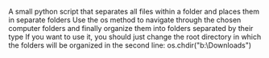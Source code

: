 A small python script that separates all files within a folder and places them in separate folders Use the os method to navigate through the chosen computer folders and finally organize them into folders separated by their type If you want to use it, you should just change the root directory in which the folders will be organized in the second line: 
os.chdir("b:\Downloads")